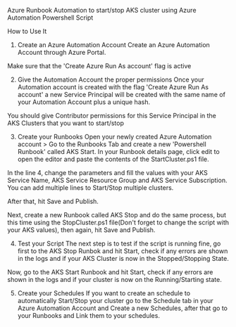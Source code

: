 Azure Runbook Automation to start/stop AKS cluster using Azure Automation Powershell Script

How to Use It
1. Create an Azure Automation Account
Create an Azure Automation Account through Azure Portal.

Make sure that the 'Create Azure Run As account' flag is active

2. Give the Automation Account the proper permissions
Once your Automation account is created with the flag 'Create Azure Run As account' a new Service Principal will be created with the same name of your Automation Account plus a unique hash.

You should give Contributor permissions for this Service Principal in the AKS Clusters that you want to start/stop

3. Create your Runbooks
Open your newly created Azure Automation account > Go to the Runbooks Tab and create a new 'Powershell Runbook' called AKS Start. In your Runbook details page, click edit to open the editor and paste the contents of the StartCluster.ps1 file.

In the line 4, change the parameters and fill the values with your AKS Service Name, AKS Service Resource Group and AKS Service Subscription. You can add multiple lines to Start/Stop multiple clusters.

After that, hit Save and Publish.

Next, create a new Runbook called AKS Stop and do the same process, but this time using the StopCluster.ps1 file(Don't forget to change the script with your AKS values), then again, hit Save and Publish.

4. Test your Script
The next step is to test if the script is running fine, go first to the AKS Stop Runbok and hit Start, check if any errors are shown in the logs and if your AKS Cluster is now in the Stopped/Stopping State.

Now, go to the AKS Start Runbook and hit Start, check if any errors are shown in the logs and if your cluster is now on the Running/Starting state.

5. Create your Schedules
If you want to create an schedule to automatically Start/Stop your cluster go to the Schedule tab in your Azure Automation Account and Create a new Schedules, after that go to your Runbooks and Link them to your schedules.
